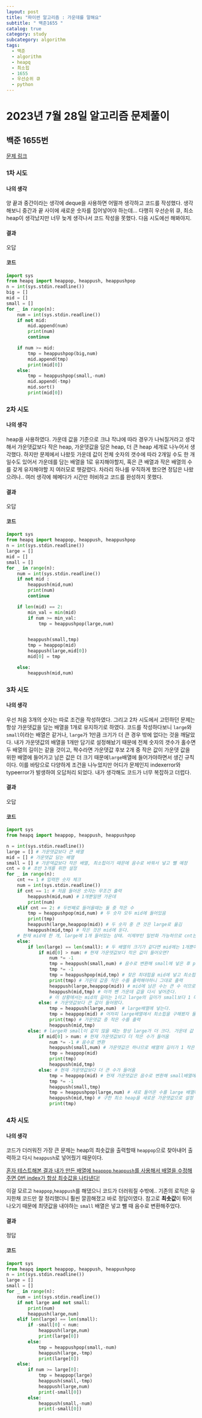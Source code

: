 ```yaml
---
layout: post
title: "파이썬 알고리즘 : 가운데를 말해요"
subtitle: " 백준1655 "
catalog: true
category: study
subcategory: algorithm
tags:
  - 백준
  - algorithm
  - heapq
  - 최소힙
  - 1655
  - 우선순위 큐
  - python
---
```


# 2023년 7월 28일 알고리즘 문제풀이

## 백준 1655번

[문제 링크](https://www.acmicpc.net/problem/1655)

### 1차 시도

#### 나의 생각

양 끝과 중간이라는 생각에 deque을 사용하면 어떨까 생각하고 코드를 작성했다. 생각해보니 중간과 끝 사이에 새로운 숫자를 집어넣어야 하는데... 다행히 우선순위 큐, 최소 heap이 생각났지만 너무 늦게 생각나서 코드 작성을 못했다. 다음 시도에선 해봐야지.

#### 결과

오답

#### 코드

```python
import sys
from heapq import heappop, heappush, heappushpop
n = int(sys.stdin.readline())
big = []
mid = []
small = []
for _ in range(n):
    num = int(sys.stdin.readline())
    if not mid:
        mid.append(num)
        print(num)
        continue

    if num >= mid:
        tmp = heappushpop(big,num)
        mid.append(tmp)
        print(mid[0])
    else:
        tmp = heappushpop(small,-num)
        mid.append(-tmp)
        mid.sort()
        print(mid[0])
```

### 2차 시도

#### 나의 생각

heap을 사용하였다. 가운데 값을 기준으로 크냐 작냐에 따라 경우가 나눠질거라고 생각해서 가운뎃값보다 작은 heap, 가운뎃값을 담은 heap, 더 큰 heap 세개로 나누어서 생각했다. 하지만 문제에서 나왔듯 가운데 값이 전체 숫자의 갯수에 따라 2개일 수도 한 개 일수도 있어서 가운데를 담는 배열을 1로 유지해야할지, 혹은 큰 배열과 작은 배열의 수를 갖게 유지해야할 지 여러모로 헷갈렸다. 차라리 하나를 우직하게 했으면 정답은 나왔으려나.. 여러 생각에 헤메다가 시간만 허비하고 코드를 완성하지 못했다.

#### 결과

오답

#### 코드

```python
import sys
from heapq import heappop, heappush, heappushpop
n = int(sys.stdin.readline())
large = []
mid = []
small = []
for _ in range(n):
    num = int(sys.stdin.readline())
    if not mid :
        heappush(mid,num)
        print(num)
        continue

    if len(mid) == 2:
        min_val = min(mid)
        if num >= min_val:
            tmp = heappushpop(large,num)


        heappush(small,tmp)
        tmp = heappop(mid)
        heappush(large,mid[0])
        mid[0] = tmp

    else:
        heappush(mid,num)
```

### 3차 시도

#### 나의 생각

우선 처음 3개의 숫자는 따로 조건을 작성하였다. 그리고 2차 시도에서 고민하던 문제는 항상 가운뎃값을 담는 배열을 1개로 유지하기로 하였다. 코드를 작성하다보니 `large`와 `small`이라는 배열은 같거나, `large`가 1만큼 크기가 더 큰 경우 밖에 없다는 것을 깨달았다. 내가 가운뎃값의 배열을 1개만 담기로 설정해놨기 때문에 전체 숫자의 갯수가 홀수면 두 배열의 길이는 같을 것이고, 짝수라면 가운뎃값 후보 2개 중 작은 값이 가운뎃 값을 위한 배열에 들어가고 남은 값은 더 크기 때문에`large`배열에 들어가야하면서 생긴 규칙이다. 이를 바탕으로 다양하게 조건을 나누었지만 어디가 문제인지 indexerror와 typeerror가 발생하여 오답처리 되었다. 내가 생각해도 코드가 너무 복잡하고 더럽다.

#### 결과

오답

#### 코드

```python
import sys
from heapq import heappop, heappush, heappushpop

n = int(sys.stdin.readline())
large = [] # 가운뎃값보다 큰 배열
mid = [] # 가운뎃값 담는 배열
small = [] # 가운덱값보다 작은 배열, 최소힙이기 때문에 음수로 바꿔서 넣고 뺄 예정
cnt = 0 # 초반 3개를 위한 설정
for _ in range(n):
    cnt += 1 # 입력한 숫자 체크
    num = int(sys.stdin.readline())
    if cnt == 1: # 처음 들어온 숫자는 무조건 출력
        heappush(mid,num) # 1개뿐일땐 가운데
        print(num)
    elif cnt == 2: # 두번째로 들어올때는 둘 중 작은 수
        tmp = heappushpop(mid,num) # 두 숫자 모두 mid에 들어있음
        print(tmp)
        heappush(large,heappop(mid)) # 두 숫자 중 큰 것은 large로 옮김
        heappush(mid,tmp) # 작은 것은 mid에 둔다.
    # 현재 mid에 한 개, large에 1개 들어있는 상태. 이제부턴 일반화 가능하므로 cnt는 신경안씀
    else:
        if len(large) == len(small): # 두 배열의 크기가 같다면 mid에는 1개뿐이므로 다음에 수가 들어오면 가운데값이 2개가 된다.
            if mid[0] > num: # 현재 가운뎃값보다 작은 값이 들어오면?
                num *= -1
                tmp = heappush(small,num) # 음수로 변환해 small에 넣은 후 pop하여 최대힙을 찾는다.
                tmp *= -1
                tmp = heappushpop(mid,tmp) # 찾은 최대힙을 mid에 넣고 최소힙을 찾는다.
                print(tmp) # 가운데 값중 작은 수를 출력해야하니 그대로 출력
                heappush(large,heappop(mid)) # mid에 남은 수는 큰 수 이므로 large로 넣는다.
                heappush(mid,tmp) # 아까 뺀 가운데 값을 다시 넣어준다.
                # 이 상황에서는 mid의 길이는 1이고 large의 길이가 small보다 1 더 길다.
            else: # 가운뎃값보다 큰 값이 들어왔다.
                tmp = heappush(large,num)  # large배열에 넣는다.
                tmp = heappop(mid) # 어차피 large배열에서 최소힙을 구해봤자 둘 중 더 작은 현재 mid의 원소를 출력해야하므로 굳이 꺼내지 않는다.
                print(tmp) # 가운뎃값 중 작은 수를 출력
                heappush(mid,tmp)
        else: # large와 small이 같지 않을 때는 항상 large가 더 크다. 가운데 값 둘 중 작은 수를 출력하고 큰 수는 large에 넣도록 로직이 되있으므로.
            if mid[0] > num: # 현재 가운뎃값보다 더 작은 수가 들어옴
                num *= -1 # 음수로 변환
                heappush(small,num) # 가운뎃값은 하나므로 배열의 길이가 1 작은 small 에 넣고 현재 가운뎃값 그대로 다시 출력하면된다.
                tmp = heappop(mid)
                print(tmp)
                heappush(mid,tmp)
            else: # 현재 가운뎃값보다 더 큰 수가 들어옴
                tmp = heappop(mid) # 현재 가운뎃값은 음수로 변환해 small배열에 넣는다.
                tmp *= -1
                heappush(small,tmp)
                tmp = heappushpop(large,num) # 새로 들어온 수를 large 배열에 넣고 최소힙을 구한다.
                heappush(mid,tmp) # 구한 최소 heap을 새로운 가운뎃값으로 설정
                print(tmp)
```

### 4차 시도

#### 나의 생각

코드가 더러워진 가장 큰 문제는 heap의 최솟값을 출력할때 `heappop`으로 찾아내어 출력하고 다시 `heappush`로 넣어줬기 때문이다.

<u>혼자 테스트해본 결과 내가 만든 배열에 `heappop`,`heappush`를 사용해서 배열을 수정해주면 0번 index가 항상 최솟값을 나타낸다!</u>

이걸 모르고 `heappop`,`heappush`를 해댔으니 코드가 더러워질 수밖에.. 기존의 로직은 유지한채 코드만 잘 정리했더니 훨씬 깔끔해졌고 바로 정답이였다. 참고로 **최솟값**이 튀어나오기 때문에 최댓값을 내야하는 `small` 배열은 넣고 뺄 때 음수로 변환해주었다.

#### 결과

정답

#### 코드

```python
import sys
from heapq import heappop, heappush, heappushpop
n = int(sys.stdin.readline())
large = []
small = []
for _ in range(n):
    num = int(sys.stdin.readline())
    if not large and not small:
        print(num)
        heappush(large,num)
    elif len(large) == len(small):
        if -small[0] < num:
            heappush(large,num)
            print(large[0])
        else:
            tmp = heappushpop(small,-num)
            heappush(large,-tmp)
            print(large[0])
    else:
        if num >= large[0]:
            tmp = heappop(large)
            heappush(small,-tmp)
            heappush(large,num)
            print(-small[0])
        else:
            heappush(small,-num)
            print(-small[0])
```
